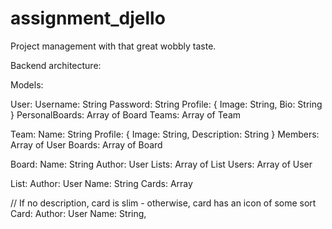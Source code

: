 # assignment_djello
Project management with that great wobbly taste.

Backend architecture:

Models:

User:
	Username: String
	Password: String
	Profile: { Image: String, Bio: String }
	PersonalBoards: Array of Board
	Teams: Array of Team

Team:
	Name: String
	Profile: { Image: String, Description: String }
	Members: Array of User
	Boards: Array of Board

Board:
	Name: String
	Author: User
	Lists: Array of List
	Users: Array of User

List:
	Author: User
	Name: String
	Cards: Array

// If no description, card is slim - otherwise, card has an icon of some sort 
Card:
	Author: User
	Name: String,

